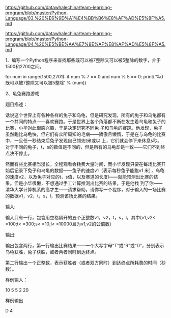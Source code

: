 https://github.com/datawhalechina/team-learning-program/blob/master/Python-Language/03.%20%E6%9D%A1%E4%BB%B6%E8%AF%AD%E5%8F%A5.md

https://github.com/datawhalechina/team-learning-program/blob/master/Python-Language/04.%20%E5%BE%AA%E7%8E%AF%E8%AF%AD%E5%8F%A5.md

1、编写一个Python程序来查找那些既可以被7整除又可以被5整除的数字，介于1500和2700之间。

for num in range(1500,2701):
    if num % 7 == 0 and num % 5 == 0:
        print('%d 既可以被7整除又可以被5整除' % (num))
   
   
2、龟兔赛跑游戏

题目描述：

话说这个世界上有各种各样的兔子和乌龟，但是研究发现，所有的兔子和乌龟都有一个共同的特点——喜欢赛跑。于是世界上各个角落都不断在发生着乌龟和兔子的比赛，小华对此很感兴趣，于是决定研究不同兔 子和乌龟的赛跑。他发现，兔子虽然跑比乌龟快，但它们有众所周知的毛病——骄傲且懒惰，于是在与乌龟的比赛中，一旦任一秒结束后兔子发现自己领先t米或以 上，它们就会停下来休息s秒。对于不同的兔子，t，s的数值是不同的，但是所有的乌龟却是一致——它们不到终点决不停止。

然而有些比赛相当漫长，全程观看会耗费大量时间，而小华发现只要在每场比赛开始后记录下兔子和乌龟的数据——兔子的速度v1（表示每秒兔子能跑v1 米），乌龟的速度v2，以及兔子对应的t，s值，以及赛道的长度l——就能预测出比赛的结果。但是小华很懒，不想通过手工计算推测出比赛的结果，于是他找 到了你——清华大学计算机系的高才生——请求帮助，请你写一个程序，对于输入的一场比赛的数据v1，v2，t，s，l，预测该场比赛的结果。

输入:

输入只有一行，包含用空格隔开的五个正整数v1，v2，t，s，l，其中(v1,v2< =100;t< =300;s< =10;l< =10000且为v1,v2的公倍数)

输出:

输出包含两行，第一行输出比赛结果——一个大写字母“T”或“R”或“D”，分别表示乌龟获胜，兔子获胜，或者两者同时到达终点。

第二行输出一个正整数，表示获胜者（或者双方同时）到达终点所耗费的时间（秒数）。

样例输入：

10 5 5 2 20

样例输出

D
4


